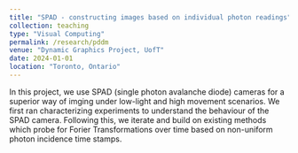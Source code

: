 ```yaml
---
title: "SPAD - constructing images based on individual photon readings"
collection: teaching
type: "Visual Computing"
permalink: /research/pddm
venue: "Dynamic Graphics Project, UofT"
date: 2024-01-01
location: "Toronto, Ontario"
---
```


In this project, we use SPAD (single photon avalanche diode) cameras for a superior way of imging under low-light and high movement scenarios. We first ran characterizing experiments to understand the behaviour of the SPAD camera. Following this, we iterate and build on existing methods which probe for Forier Transformations over time based on non-uniform photon incidence time stamps.